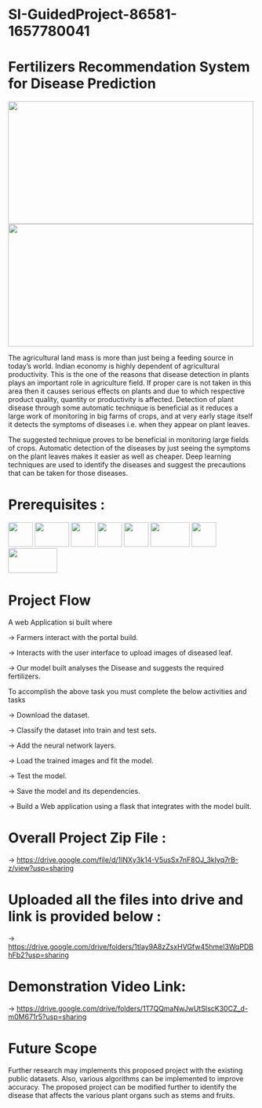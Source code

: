 # SI-GuidedProject-86581-1657780041
# Fertilizers Recommendation System for Disease Prediction

<img src="https://user-images.githubusercontent.com/108072685/179996659-a990e1a3-9988-4305-a61f-c5a84e263bd1.png" width="500" height="250">   <img src="https://user-images.githubusercontent.com/108072685/180004853-c36b1a4d-46ca-45c2-8885-712a90ca362f.png" width="500" height="250">


The agricultural land mass is more than just being a feeding source in today’s world. Indian economy is highly dependent of agricultural productivity. This is the one of the reasons that disease detection in plants plays an important role in agriculture field. If proper care is not taken in this area then it causes serious effects on plants and due to which respective product quality, quantity or productivity is affected. Detection of plant disease through some automatic technique is beneficial as it reduces a large work of monitoring in big farms of crops, and at very early stage itself it detects the symptoms of diseases i.e. when they appear on plant leaves. 

The suggested technique proves to be beneficial in monitoring large fields of crops. Automatic detection of the diseases by just seeing the symptoms on the plant leaves makes it easier as well as cheaper. Deep learning techniques are used to identify the diseases and suggest the precautions that can be taken for those diseases.

# Prerequisites :
<img src="https://user-images.githubusercontent.com/108072685/180008885-613dc836-2cad-4bb4-b523-cd548eae58fd.png" width="50" height="50"> <img src="https://user-images.githubusercontent.com/108072685/180007278-7be3e024-8d73-4f02-b352-6ab9b1cdddd1.png" width="70" height="50"> <img src="https://user-images.githubusercontent.com/108072685/180007781-ee3d840f-ea48-4b5c-b28c-f3aa8d2f1347.png" width="50" height="50"> <img src="https://user-images.githubusercontent.com/108072685/180008493-128a91e4-8132-4e04-a7fd-215bb367cd4e.png" width="50" height="50"> <img src="https://user-images.githubusercontent.com/108072685/180009398-56d20d9c-d0f5-4c2b-9be8-2d16c6c83fc7.png" width="50" height="50"> <img src="https://user-images.githubusercontent.com/108072685/180009803-8e9b6ac4-344f-4cba-ae54-3c68410e55f8.png" width="80" height="50"> <img src="https://user-images.githubusercontent.com/108072685/180010432-f03e8bd9-f325-4264-a09e-af4f1a3c3a45.png" width="50" height="50"> <img src="https://user-images.githubusercontent.com/108072685/180011861-a4b98e9f-5557-446d-8311-0026ff926345.png" width="100" height="50">


# Project Flow
A web Application si built  where 

-> Farmers interact with the portal build.

-> Interacts with the user interface to upload images of diseased leaf.

-> Our model built analyses the Disease and suggests the required fertilizers.

To accomplish the above task you must complete the below activities and tasks 

-> Download the dataset.

-> Classify the dataset into train and test sets.

-> Add the neural network layers.

-> Load the trained images and fit the model.

-> Test the model.

-> Save the model and its dependencies.

-> Build a Web application using a flask that integrates with the model built.

# Overall Project Zip File :
-> https://drive.google.com/file/d/1INXy3k14-V5usSx7nF8OJ_3kIyq7rB-z/view?usp=sharing

# Uploaded all the files into drive and link is provided below :
-> https://drive.google.com/drive/folders/1tlay9A8zZsxHVGfw45hmel3WqPDBhFb2?usp=sharing

# Demonstration Video Link:
-> https://drive.google.com/drive/folders/1T7QQmaNwJwUtSIscK30CZ_d-m0M671r5?usp=sharing

# Future Scope
Further research may implements this proposed project with the existing public datasets. Also, various algorithms can be implemented to improve accuracy. The proposed project can be modified further to identify the disease that affects the various plant organs such as stems and fruits.
